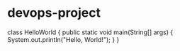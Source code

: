 # devops-project
class HelloWorld {
    public static void main(String[] args) {
        System.out.println("Hello, World!"); 
    }
}

